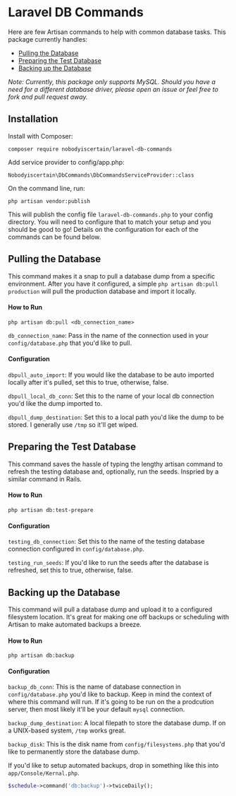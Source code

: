 # Laravel DB Commands

Here are few Artisan commands to help with common database tasks. This
package currently handles:

* [Pulling the Database](#pulling-the-database)
* [Preparing the Test Database](#preparing-the-test-database)
* [Backing up the Database](#backing-up-the-database)

*Note: Currently, this package only supports MySQL. Should you have a
need for a different database driver, please open an issue or feel
free to fork and pull request away.*

## Installation

Install with Composer:
```
composer require nobodyiscertain/laravel-db-commands
```

Add service provider to config/app.php:
```
Nobodyiscertain\DbCommands\DbCommandsServiceProvider::class
```

On the command line, run:
```
php artisan vendor:publish
```
This will publish the config file `laravel-db-commands.php` to your
config directory. You will need to configure that to match your setup
and you should be good to go! Details on the configuration for each of
the commands can be found below.

## Pulling the Database
This command makes it a snap to pull a database dump from a specific
environment. After you have it configured, a simple `php artisan db:pull
production` will pull the production database and import it locally.

#### How to Run
```
php artisan db:pull <db_connection_name>
```

`db_connection_name`: Pass in the name of the connection used in your
`config/database.php` that you'd like to pull.

#### Configuration
`dbpull_auto_import`: If you would like the database to be auto imported
locally after it's pulled, set this to true, otherwise, false.

`dbpull_local_db_conn`: Set this to the name of your local db connection
you'd like the dump imported to.

`dbpull_dump_destination`: Set this to a local path you'd like the dump
to be stored. I generally use `/tmp` so it'll get wiped.

## Preparing the Test Database
This command saves the hassle of typing the lengthy artisan command to
refresh the testing database and, optionally, run the seeds. Inspried
by a similar command in Rails.

#### How to Run
```
php artisan db:test-prepare
```

#### Configuration
`testing_db_connection`: Set this to the name of the testing database
connection configured in `config/database.php`.

`testing_run_seeds`: If you'd like to run the seeds after the database
is refreshed, set this to true, otherwise, false.

## Backing up the Database
This command will pull a database dump and upload it to a configured
filesystem location. It's great for making one off backups or scheduling
with Artisan to make automated backups a breeze.

#### How to Run
```
php artisan db:backup
```

#### Configuration
`backup_db_conn`: This is the name of database connection in
`config/database.php` you'd like to backup. Keep in mind the context of
where this command will run. If it's going to be run on the a prodcution
server, then most likely it'll be your default `mysql` connection.

`backup_dump_destination`: A local filepath to store the database dump.
If on a UNIX-based system, `/tmp` works great.

`backup_disk`: This is the disk name from `config/filesystems.php` that
you'd like to permanently store the database dump.

If you'd like to setup automated backups, drop in something like this
into `app/Console/Kernal.php`.

```php
$schedule->command('db:backup')->twiceDaily();
```








